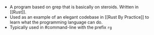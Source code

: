 

- A program based on grep that is basically on steroids.  Written in [[Rust]].
- Used as an example of an elegant codebase in [[Rust By Practice]] to learn what the programming language can do.
- Typically used in #command-line with the prefix `rg` 

